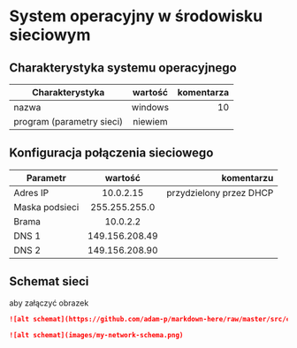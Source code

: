 System operacyjny w środowisku sieciowym
=========================================

Charakterystyka systemu operacyjnego
------------------------------------

| Charakterystyka | wartość           | komentarza |
| ------------- |:-------------:| -----:|
| nazwa      | windows | 10 |
| program (parametry sieci)      | niewiem |  |


Konfiguracja połączenia sieciowego
----------------------------------

| Parametr | wartość           | komentarzu |
| ------------- |:-------------:| -----:|
| Adres IP      | 10.0.2.15 | przydzielony przez DHCP |
| Maska podsieci      |255.255.255.0  |  |
| Brama      | 10.0.2.2 |  |
| DNS 1      | 149.156.208.49 |  |
| DNS 2      | 149.156.208.90 |  |

Schemat sieci
-------------

aby załączyć obrazek 

```markdown
![alt schemat](https://github.com/adam-p/markdown-here/raw/master/src/common/images/icon48.png)![alt schemat](https://github.com/adam-p/markdown-here/raw/master/src/common/images/icon48.png)

![alt schemat](images/my-network-schema.png)
```
